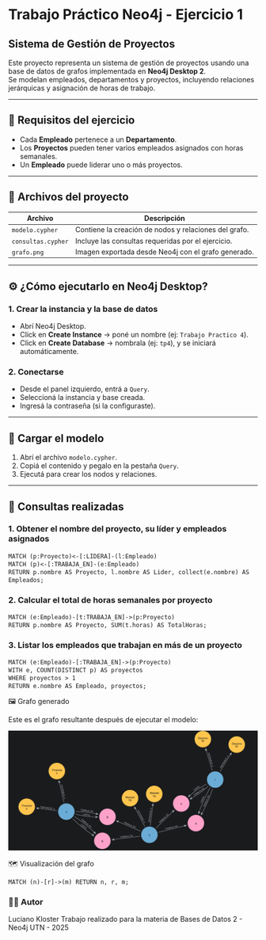 # Trabajo Práctico Neo4j - Ejercicio 1  
## Sistema de Gestión de Proyectos

Este proyecto representa un sistema de gestión de proyectos usando una base de datos de grafos implementada en **Neo4j Desktop 2**.  
Se modelan empleados, departamentos y proyectos, incluyendo relaciones jerárquicas y asignación de horas de trabajo.

---

## 📌 Requisitos del ejercicio

- Cada **Empleado** pertenece a un **Departamento**.
- Los **Proyectos** pueden tener varios empleados asignados con horas semanales.
- Un **Empleado** puede liderar uno o más proyectos.

---

## 📂 Archivos del proyecto

| Archivo              | Descripción                                                  |
|----------------------|--------------------------------------------------------------|
| `modelo.cypher`      | Contiene la creación de nodos y relaciones del grafo.        |
| `consultas.cypher`   | Incluye las consultas requeridas por el ejercicio.           |
| `grafo.png`| Imagen exportada desde Neo4j con el grafo generado.         |

---

## ⚙️ ¿Cómo ejecutarlo en Neo4j Desktop?

### 1. Crear la instancia y la base de datos
- Abrí Neo4j Desktop.
- Click en **Create Instance** → poné un nombre (ej: `Trabajo Practico 4`).
- Click en **Create Database** → nombrala (ej: `tp4`), y se iniciará automáticamente.

### 2. Conectarse
- Desde el panel izquierdo, entrá a `Query`.
- Seleccioná la instancia y base creada.
- Ingresá la contraseña (si la configuraste).

---

## 🚀 Cargar el modelo

1. Abrí el archivo `modelo.cypher`.
2. Copiá el contenido y pegalo en la pestaña `Query`.
3. Ejecutá para crear los nodos y relaciones.

---

## 🧪 Consultas realizadas

### 1. Obtener el nombre del proyecto, su líder y empleados asignados

```cypher
MATCH (p:Proyecto)<-[:LIDERA]-(l:Empleado)
MATCH (p)<-[:TRABAJA_EN]-(e:Empleado)
RETURN p.nombre AS Proyecto, l.nombre AS Lider, collect(e.nombre) AS Empleados;

```
### 2. Calcular el total de horas semanales por proyecto
```cypher
MATCH (e:Empleado)-[t:TRABAJA_EN]->(p:Proyecto)
RETURN p.nombre AS Proyecto, SUM(t.horas) AS TotalHoras;
```

### 3. Listar los empleados que trabajan en más de un proyecto
```cypher
MATCH (e:Empleado)-[:TRABAJA_EN]->(p:Proyecto)
WITH e, COUNT(DISTINCT p) AS proyectos
WHERE proyectos > 1
RETURN e.nombre AS Empleado, proyectos;
```
🖼️ Grafo generado

Este es el grafo resultante después de ejecutar el modelo:
<div align="center">
  <img src="grafo.png" alt="Grafo generado" width="800"/>
</div>
 
🗺️ Visualización del grafo
```cypher
MATCH (n)-[r]->(m) RETURN n, r, m;
```

### 👨‍💻 Autor
Luciano Kloster
Trabajo realizado para la materia de Bases de Datos 2 - Neo4j
UTN - 2025
